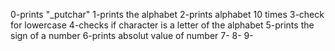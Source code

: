 0-prints "_putchar"
1-prints the alphabet
2-prints alphabet 10 times
3-check for lowercase
4-checks if character is a letter of the alphabet
5-prints the sign of a number
6-prints absolut value of number
7-
8-
9-
